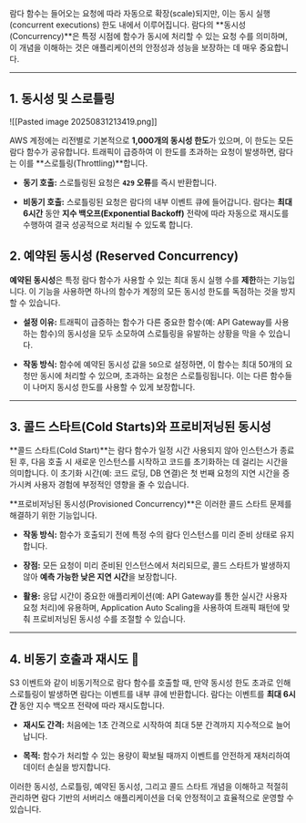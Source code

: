 
람다 함수는 들어오는 요청에 따라 자동으로 확장(scale)되지만, 이는 동시 실행(concurrent executions) 한도 내에서 이루어집니다. 람다의 **동시성(Concurrency)**은 특정 시점에 함수가 동시에 처리할 수 있는 요청 수를 의미하며, 이 개념을 이해하는 것은 애플리케이션의 안정성과 성능을 보장하는 데 매우 중요합니다.

---

## 1. 동시성 및 스로틀링

![[Pasted image 20250831213419.png]]

AWS 계정에는 리전별로 기본적으로 **1,000개의 동시성 한도**가 있으며, 이 한도는 모든 람다 함수가 공유합니다. 트래픽이 급증하여 이 한도를 초과하는 요청이 발생하면, 람다는 이를 **스로틀링(Throttling)**합니다.

- **동기 호출:** 스로틀링된 요청은 **`429` 오류**를 즉시 반환합니다.
    
- **비동기 호출:** 스로틀링된 요청은 람다의 내부 이벤트 큐에 들어갑니다. 람다는 **최대 6시간** 동안 **지수 백오프(Exponential Backoff)** 전략에 따라 자동으로 재시도를 수행하여 결국 성공적으로 처리될 수 있도록 합니다.

## 2. 예약된 동시성 (Reserved Concurrency)

**예약된 동시성**은 특정 람다 함수가 사용할 수 있는 최대 동시 실행 수를 **제한**하는 기능입니다. 이 기능을 사용하면 하나의 함수가 계정의 모든 동시성 한도를 독점하는 것을 방지할 수 있습니다.

- **설정 이유:** 트래픽이 급증하는 함수가 다른 중요한 함수(예: API Gateway를 사용하는 함수)의 동시성을 모두 소모하여 스로틀링을 유발하는 상황을 막을 수 있습니다.
    
- **작동 방식:** 함수에 예약된 동시성 값을 `50`으로 설정하면, 이 함수는 최대 50개의 요청만 동시에 처리할 수 있으며, 초과하는 요청은 스로틀링됩니다. 이는 다른 함수들이 나머지 동시성 한도를 사용할 수 있게 보장합니다.

---

## 3. 콜드 스타트(Cold Starts)와 프로비저닝된 동시성

**콜드 스타트(Cold Start)**는 람다 함수가 일정 시간 사용되지 않아 인스턴스가 종료된 후, 다음 호출 시 새로운 인스턴스를 시작하고 코드를 초기화하는 데 걸리는 시간을 의미합니다. 이 초기화 시간(예: 코드 로딩, DB 연결)은 첫 번째 요청의 지연 시간을 증가시켜 사용자 경험에 부정적인 영향을 줄 수 있습니다.

**프로비저닝된 동시성(Provisioned Concurrency)**은 이러한 콜드 스타트 문제를 해결하기 위한 기능입니다.

- **작동 방식:** 함수가 호출되기 전에 특정 수의 람다 인스턴스를 미리 준비 상태로 유지합니다.
    
- **장점:** 모든 요청이 미리 준비된 인스턴스에서 처리되므로, 콜드 스타트가 발생하지 않아 **예측 가능한 낮은 지연 시간**을 보장합니다.
    
- **활용:** 응답 시간이 중요한 애플리케이션(예: API Gateway를 통한 실시간 사용자 요청 처리)에 유용하며, Application Auto Scaling을 사용하여 트래픽 패턴에 맞춰 프로비저닝된 동시성 수를 조절할 수 있습니다.
    

---

## 4. 비동기 호출과 재시도 🔄

S3 이벤트와 같이 비동기적으로 람다 함수를 호출할 때, 만약 동시성 한도 초과로 인해 스로틀링이 발생하면 람다는 이벤트를 내부 큐에 반환합니다. 람다는 이벤트를 **최대 6시간** 동안 지수 백오프 전략에 따라 재시도합니다.

- **재시도 간격:** 처음에는 1초 간격으로 시작하여 최대 5분 간격까지 지수적으로 늘어납니다.
    
- **목적:** 함수가 처리할 수 있는 용량이 확보될 때까지 이벤트를 안전하게 재처리하여 데이터 손실을 방지합니다.

이러한 동시성, 스로틀링, 예약된 동시성, 그리고 콜드 스타트 개념을 이해하고 적절히 관리하면 람다 기반의 서버리스 애플리케이션을 더욱 안정적이고 효율적으로 운영할 수 있습니다.